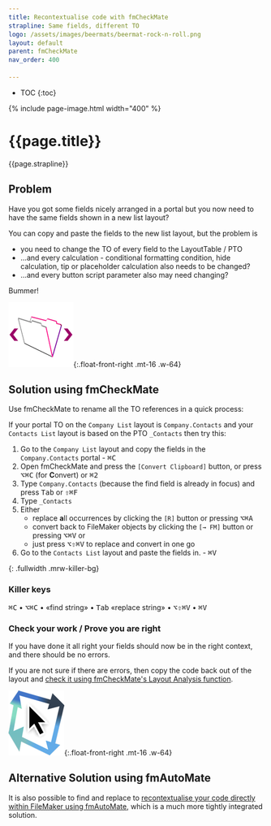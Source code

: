 ```yaml
---
title: Recontextualise code with fmCheckMate
strapline: Same fields, different TO
logo: /assets/images/beermats/beermat-rock-n-roll.png
layout: default
parent: fmCheckMate
nav_order: 400

---
```

- TOC
{:toc}

{% include page-image.html width="400" %}

# {{page.title}}

{{page.strapline}}

## Problem

Have you got some fields nicely arranged in a portal but you now need to have the same fields shown in a new list layout?

You can copy and paste the fields to the new list layout, but the problem is

- you need to change the TO of every field to the LayoutTable / PTO
- …and every calculation - conditional formatting condition, hide calculation, tip or placeholder calculation also needs to be changed?
- …and every button script parameter also may need changing?

Bummer!

![fmCheckMate](fmcheckmate.png){:.float-front-right .mt-16 .w-64}

## Solution using fmCheckMate

Use fmCheckMate to rename all the TO references in a quick process:

If your portal TO on the `Company List` layout is `Company.Contacts` and your `Contacts List` layout is based on the PTO `_Contacts` then try this:

1. Go to the `Company List` layout and copy the fields in the `Company.Contacts` portal - <kbd>⌘</kbd><kbd>C</kbd>
2. Open fmCheckMate and press the `[Convert Clipboard]` button, or press <kbd>⌥</kbd><kbd>⌘</kbd><kbd>C</kbd> (for **C**onvert) or <kbd>⌘</kbd><kbd>2</kbd>
3. Type `Company.Contacts` (because the find field is already in focus) and press <kbd>Tab</kbd> or <kbd>⇧</kbd><kbd>⌘</kbd><kbd>F</kbd>
4. Type `_Contacts`
5. Either
   - replace **a**ll occurrences by clicking the `[R]` button or pressing <kbd>⌥</kbd><kbd>⌘</kbd><kbd>A</kbd>
   - convert back to FileMaker objects by clicking the `[→ FM]` button or pressing <kbd>⌥</kbd><kbd>⌘</kbd><kbd>V</kbd>
   or
   - just press <kbd>⌥</kbd><kbd>⇧</kbd><kbd>⌘</kbd><kbd>V</kbd> to replace and convert in one go
6. Go to the `Contacts List` layout and paste the fields in. - <kbd>⌘</kbd><kbd>V</kbd>

{: .fullwidth .mrw-killer-bg}

### Killer keys

<kbd>⌘</kbd><kbd>C</kbd> • <kbd>⌥</kbd><kbd>⌘</kbd><kbd>C</kbd> • «find string» • <kbd>Tab</kbd> «replace string» • <kbd>⌥</kbd><kbd>⇧</kbd><kbd>⌘</kbd><kbd>V</kbd> • <kbd>⌘</kbd><kbd>V</kbd>

### Check your work / Prove you are right

If you have done it all right your fields should now be in the right context, and there should be no errors.

If you are not sure if there are errors, then copy the code back out of the layout and [check it using fmCheckMate's Layout Analysis function](layout-analysis-with-fmcheckmate.html).

![fmAutoMate](fmautomate.png){:.float-front-right .mt-16 .w-64}

## Alternative Solution using fmAutoMate

It is also possible to find and replace to [recontextualise your code directly within FileMaker using fmAutoMate](recontextualise-code-with-fmautomate.html), which is a much more tightly integrated solution.
